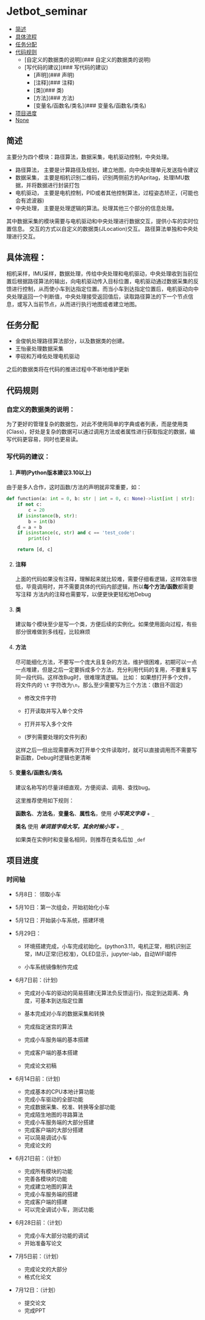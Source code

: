 # Jetbot_seminar

- [简述](##简述)
- [具体流程](##具体流程)
- [任务分配](##任务分配)
- [代码规则](##代码规则)
  - [自定义的数据类的说明](### 自定义的数据类的说明)
  - [写代码的建议](### 写代码的建议)
    - [声明](### 声明)
    - [注释](### 注释)
    - [类](### 类)
    - [方法](### 方法)
    - [变量名/函数名/类名](### 变量名/函数名/类名)
- [项目进度](https://github.com/Jf-JIN/Jetbot_seminar?tab=readme-ov-file#%E9%A1%B9%E7%9B%AE%E8%BF%9B%E5%BA%A6)
- [None](##None)
## 简述

主要分为四个模块：路径算法，数据采集，电机驱动控制，中央处理。

* 路径算法， 主要是计算路径及规划，建立地图，向中央处理单元发送指令建议
* 数据采集， 主要是相机识别二维码，识别两侧前方的Apritag，处理IMU数据，并将数据进行封装打包
* 电机驱动， 主要是电机控制，PID或者其他控制算法，过程姿态矫正，(可能也会有滤波器)
* 中央处理， 主要是处理逻辑的算法。处理其他三个部分的信息处理。

其中数据采集的模块需要与电机驱动和中央处理进行数据交互，提供小车的实时位置信息。
交互的方式以自定义的数据类(JLocation)交互。
路径算法单独和中央处理进行交互。

## 具体流程：
相机采样，IMU采样，数据处理，传给中央处理和电机驱动，中央处理收到当前位置后根据路径算法的输出，向电机驱动传入目标位置，电机驱动通过数据采集的反馈进行控制，从而使小车到达指定位置。而当小车到达指定位置后，电机驱动向中央处理返回一个判断值，中央处理接受返回值后，读取路径算法的下一个节点信息，或写入当前节点，从而进行执行地图或者建立地图。

## 任务分配
* 金俊帆处理路径算法部分，以及数据类的创建。
* 王怡豪处理数据采集
* 李砚和万峰佑处理电机驱动

之后的数据类将在代码的推进过程中不断地维护更新

## 代码规则

### 自定义的数据类的说明：
为了更好的管理复杂的数据包，对此不使用简单的字典或者列表，而是使用类(Class)，好处是复杂的数据可以通过调用方法或者属性进行获取指定的数据，编写代码更容易，同时也更易读。

### 写代码的建议：

1.  #### 声明(Python版本建议3.10以上)
由于是多人合作，这时函数/方法的声明就非常重要，如：
```python
def function(a: int = 0, b: str | int = 0, c: None)->list[int | str]:
	if not c:
		c = 20
	if isinstance(b, str):
		b = int(b)
	d = a + b
	if isinstance(c, str) and c == 'test_code':
		print(c)

 	return [d, c]
```


2. #### 注释
    上面的代码如果没有注释，理解起来就比较难，需要仔细看逻辑，这样效率很低，毕竟调用时，并不需要具体的代码内部逻辑，所以**每个方法/函数**都需要写注释
    方法内的注释也需要写，以便更快更轻松地Debug

3. #### 类
   建议每个模块至少是写一个类，方便后续的实例化。如果使用面向过程，有些部分很难做到多线程，比较麻烦

4. #### 方法
   尽可能细化方法，不要写一个庞大且复杂的方法，维护很困难，初期可以一点一点堆建，但是之后一定要拆成多个方法，充分利用代码的复用，不要重复写同一段代码。这样改Bug时，很难理清逻辑。
   比如：
   如果想打开多个文件，将文件内的 `\t` 字符改为`\n`，那么至少需要写为三个方法：(数目不固定)

   * 修改文件字符

   * 打开读取并写入单个文件

   * 打开并写入多个文件

   * (罗列需要处理的文件列表)

   这样之后一但出现需要再次打开单个文件读取时，就可以直接调用而不需要写新函数，Debug时逻辑也更清晰

5. #### 变量名/函数名/类名

   建议名称写的尽量详细直观，方便阅读、调用、查找bug。

   这里推荐使用如下规则：

   **函数名**、**方法名**，**变量名**、**属性名**，使用  **_小写英文字母_**  +  `_ ` 

   **类名**  使用 **_单词首字母大写，其余时候小写_**  +  `_`

   如果类在实例时和变量名相同，则推荐在类名后加 `_def`  
   

## 项目进度

### 时间轴

* 5月8日： 领取小车
* 5月10日：第一次组会，开始初始化小车
* 5月12日：开始装小车系统，搭建环境
* 5月29日：

  * 环境搭建完成，小车完成初始化。(python3.11，电机正常，相机识别正常，IMU正常(已校准)，OLED显示，jupyter-lab，自动WIFI邮件

  * 小车系统镜像制作完成
* 6月7日前：(计划)
  * 完成对小车的驱动的简易搭建(无算法负反馈运行)，指定到达距离、角度，可基本到达指定位置

  * 基本完成对小车的数据采集和转换

  * 完成指定迷宫的算法

  * 完成小车服务端的基本搭建

  * 完成客户端的基本搭建
  * 完成论文初稿

* 6月14日前：(计划)
  * 完成基本的CPU本地计算功能
  * 完成小车驱动的全部功能
  * 完成数据采集、校准、转换等全部功能
  * 完成陌生地图的寻路算法
  * 完成小车服务端的大部分搭建
  * 完成客户端的大部分搭建
  * 可以简易调试小车
  * 完成论文的
* 6月21日前：（计划）
  * 完成所有模块的功能
  * 完善各模块的功能
  * 完成建立地图的算法
  * 完成小车服务端的搭建
  * 完成客户端的搭建
  * 可以完全调试小车，测试功能
* 6月28日前：（计划）
  * 完成小车大部分功能的调试
  * 开始准备写论文

* 7月5日前：（计划）
  * 完成论文的大部分
  * 格式化论文

* 7月12日：（计划）
  * 提交论文
  * 完成PPT



